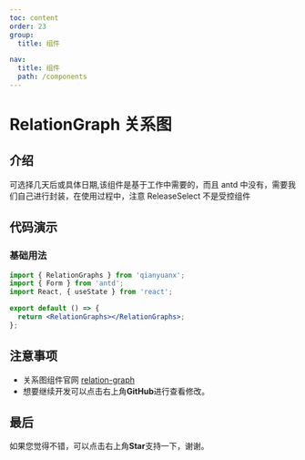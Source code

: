 ```yaml
---
toc: content
order: 23
group:
  title: 组件

nav:
  title: 组件
  path: /components
---
```


# RelationGraph 关系图

## 介绍

可选择几天后或具体日期,该组件是基于工作中需要的，而且 antd 中没有，需要我们自己进行封装，在使用过程中，注意 ReleaseSelect 不是受控组件

## 代码演示

### 基础用法

```jsx
import { RelationGraphs } from 'qianyuanx';
import { Form } from 'antd';
import React, { useState } from 'react';

export default () => {
  return <RelationGraphs></RelationGraphs>;
};
```

<!-- ## API

| 参数     | 说明                   | 类型        | 默认值 |
| -------- | ---------------------- | ----------- | ------ |
| time     | 控件中的 name 属性接收 | String[]    | -      |
| onChange | 回调函数               | Function(e) | -      | -->

<!-- ## 食物选择指南（超全版）

| 类别           | 推荐食物（优选）                                                                                              | 少吃/避免（雷区）                                                                                  |
| -------------- | ------------------------------------------------------------------------------------------------------------- | -------------------------------------------------------------------------------------------------- |
| **蛋白质**     |                                                                                                               |                                                                                                    |
| 动物蛋白       | 鸡胸肉、火鸡胸、瘦牛肉（里脊）、鱼肉（三文鱼、鳕鱼、鲈鱼、金枪鱼）、虾、贝类（扇贝、青口）、鸡蛋（全蛋/蛋白） | 肥肉（五花肉、猪蹄）、加工肉（香肠、培根、火腿）、炸鸡、动物皮（鸡皮、鱼皮）、咸鱼、鱼罐头（油浸） |
| 植物蛋白       | 豆腐（北豆腐最佳）、无糖豆浆、毛豆、鹰嘴豆、藜麦、天贝（发酵豆制品）、豌豆蛋白粉                              | 油炸豆制品（油豆腐泡）、高糖豆奶、辣条（豆制品但高油高盐）                                         |
| 乳制品         | 无糖希腊酸奶、低脂奶酪（cottage cheese）、脱脂牛奶                                                            | 含糖酸奶、炼乳、冰淇淋、奶油奶酪、全脂加糖乳饮料                                                   |
| **碳水类**     |                                                                                                               |                                                                                                    |
| 慢碳（低 GI）  | 燕麦片（原切）、糙米、黑米、藜麦、荞麦面、全麦面包（真全麦）、红薯、紫薯、玉米、南瓜、芋头、藕（适量）        | 白米饭、白面包、糯米、蛋糕、饼干、甜甜圈、含糖麦片、即食燕麦（添加糖）                             |
| 快碳（运动后） | 香蕉、白面包（训练后即刻补充）、运动饮料（仅限高强度训练后）                                                  | 日常随意摄入甜点、含糖饮料（可乐、奶茶）                                                           |
| **脂肪类**     |                                                                                                               |                                                                                                    |
| 优质脂肪       | 橄榄油（特级初榨）、牛油果、坚果（杏仁、核桃、腰果，原味无添加）、奇亚籽、亚麻籽、深海鱼（三文鱼、沙丁鱼）    | 人造黄油、植脂末、椰子油（饱和脂肪高）、油炸食品、膨化零食（反式脂肪）、奶油                       |
| **蔬菜类**     |                                                                                                               |                                                                                                    |
| 绿叶蔬菜       | 菠菜、羽衣甘蓝、油菜、空心菜、芥蓝、生菜、芝麻菜、茼蒿                                                        | 无（绿叶菜可多吃，注意草酸高的如菠菜需焯水）                                                       |
| 非叶菜类       | 西兰花、芦笋、秋葵、番茄、黄瓜、芹菜、彩椒、蘑菇、洋葱、茄子（少油做法）                                      | 炸薯条、地三鲜（吸油）、酸辣土豆丝（高油）                                                         |
| 根茎类         | 胡萝卜（生吃低 GI）、白萝卜、莴笋                                                                             | 土豆（GI 高，替代主食时可吃）                                                                      |
| **水果类**     |                                                                                                               |                                                                                                    |
| 低糖水果       | 草莓、蓝莓、黑莓、柚子、苹果（带皮）、梨、桃子、李子、樱桃、猕猴桃、橙子                                      | 榴莲、荔枝、龙眼、芒果、葡萄、香蕉（减脂期少量）、椰子肉、果干（葡萄干、芒果干，糖分浓缩）         |
| **饮品**       |                                                                                                               |                                                                                                    |
| 推荐           | 水、无糖茶（绿茶/乌龙茶）、黑咖啡、柠檬水、无糖气泡水                                                         | 含糖饮料（奶茶、果汁、可乐）、酒精（高热量且抑制脂肪代谢）、加糖咖啡（卡布奇诺、摩卡）             |
| **调味品**     |                                                                                                               |                                                                                                    |
| 健康调味       | 黑胡椒、海盐、柠檬汁、蒜末、姜黄粉、肉桂粉、无糖辣椒酱、醋（苹果醋/米醋）                                     | 沙拉酱（千岛酱/蛋黄酱）、花生酱（加糖款）、老干妈（高油）、蚝油（高钠）、番茄酱（含糖）            | -->

## 注意事项

- 关系图组件官网 [relation-graph](https://www.relation-graph.com/#/index)
- 想要继续开发可以点击右上角**GitHub**进行查看修改。

## 最后

如果您觉得不错，可以点击右上角**Star**支持一下，谢谢。
